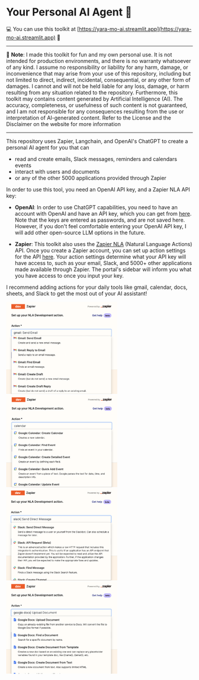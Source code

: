 # Your Personal AI Agent 🤖

💻 You can use this toolkit at [https://yara-mo-ai.streamlit.app](https://yara-mo-ai.streamlit.app) 🎉

---

🚨 **Note**: I made this toolkit for fun and my own personal use. It is not intended for production environments, and there is no warranty whatsoever of any kind. I assume no responsibility or liability for any harm, damage, or inconvenience that may arise from your use of this repository, including but not limited to direct, indirect, incidental, consequential, or any other form of damages. I cannot and will not be held liable for any loss, damage, or harm resulting from any situation related to the repository. Furthermore, this toolkit may contains content generated by Artificial Intelligence (AI). The accuracy, completeness, or usefulness of such content is not guaranteed, and I am not responsible for any consequences resulting from the use or interpretation of AI-generated content. Refer to the License and the Disclaimer on the website for more information

--- 

This repository uses Zapier, Langchain, and OpenAI's ChatGPT to create a personal AI agent for you that can 
- read and create emails, Slack messages, reminders and calendars events
- interact with users and documents
- or any of the other 5000 applications provided through Zapier

In order to use this tool, you need an OpenAI API key, and a Zapier NLA API key:

- **OpenAI**: In order to use ChatGPT capabilities, you need to have an account with OpenAI and have an API key, which you can get from [here](https://openai.com/blog/openai-api). Note that the keys are entered as passwords, and are not saved here. However, if you don't feel comfortable entering your OpenAI API key, I will add other open-source LLM options in the future.
  
- **Zapier**: This toolkit also uses the [Zapier NLA](https://nla.zapier.com/docs/) (Natural Language Actions) API. Once you create a Zapier account, you can set up action settings for the API [here](https://nla.zapier.com/providers/). Your action settings determine what your API key will have access to, such as your email, Slack, and 5000+ other applications made available through Zapier. The portal's sidebar will inform you what you have access to once you input your key. 
        
I recommend adding actions for your daily tools like gmail, calendar, docs, sheets, and Slack to get the most out of your AI assistant!

<p float="middle">
  <img style="float:middle; width: 300px; height: 248px; object-fit: cover;" src="images.dir/gmail_actions.png"/>
  <img style="float:middle; width: 300px; height: 248px; object-fit: cover;" src="images.dir/calendar_actions.png"/> 
  <img style="float:middle; width: 300px; height: 248px; object-fit: cover;" src="images.dir/slack_actions.png"/>
  <img style="float:middle; width: 300px; height: 248px; object-fit: cover;" src="images.dir/docs_actions.png"/>
</p>
